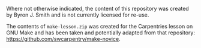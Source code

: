 Where not otherwise indicated, the content of this repository was created by Byron J. Smith and is not currently licensed for re-use.

The contents of `make-lesson.zip` was created for the Carpentries lesson on GNU
Make and has been taken and potentially adapted from that repository:
<https://github.com/swcarpentry/make-novice>.
